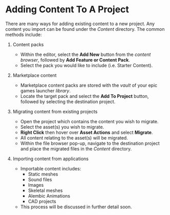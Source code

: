 # Adding Content To A Project

There are many ways for adding existing content to a new project. Any content you import can be found under the *Content* directory. The common methods include:

1. Content packs
    * Within the editor, select the **Add New** button from the *content browser*, followed by **Add Feature or Content Pack**.
    * Select the pack you would like to include (i.e. Starter Content).

1. Marketplace content
    * Marketplace content packs are stored with the *vault* of your epic games launcher *library*.
    * Locate the target pack and select the **Add To Project** button, followed by selecting the destination project.
   
2. Migrating content from existing projects
    * Open the project which contains the content you wish to migrate.
    * Select the asset(s) you wish to migrate.
    * **Right Click** then hover over **Asset Actions** and select **Migrate**.
    * All content relating to the asset(s) will be migrated.
    * Within the file browser pop-up, navigate to the destination project and place the migrated files in the *Content* directory.
   
3. Importing content from applications
    * Importable content includes:
      * Static meshes
      * Sound files
      * Images
      * Skeletal meshes
      * Alembic Animations
      * CAD projects
    * This process will be discussed in further detail soon.